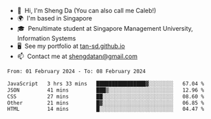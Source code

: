 <!---
tan-sd/tan-sd is a ✨ special ✨ repository because its `README.md` (this file) appears on your GitHub profile.
You can click the Preview link to take a look at your changes.
--->
- 👋  Hi, I'm Sheng Da (You can also call me Caleb!)
- 🌍  I'm based in Singapore
- 🎓  Penultimate student at Singapore Management University, Information Systems
- 🖥️  See my portfolio at [tan-sd.github.io](https://tan-sd.github.io/)
- 📫  Contact me at [shengdatan@gmail.com](mailto:shengdatan@gmail.com)

<!--START_SECTION:waka-->

```txt
From: 01 February 2024 - To: 08 February 2024

JavaScript   3 hrs 33 mins   ████████████████▓░░░░░░░░   67.04 %
JSON         41 mins         ███▒░░░░░░░░░░░░░░░░░░░░░   12.96 %
CSS          27 mins         ██░░░░░░░░░░░░░░░░░░░░░░░   08.60 %
Other        21 mins         █▓░░░░░░░░░░░░░░░░░░░░░░░   06.85 %
HTML         14 mins         █░░░░░░░░░░░░░░░░░░░░░░░░   04.47 %
```

<!--END_SECTION:waka-->
